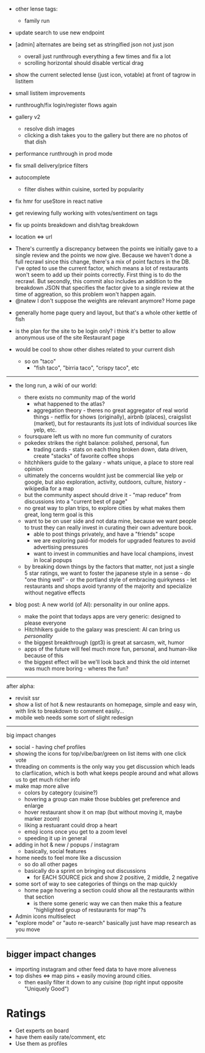 - other lense tags:
  - family run

- update search to use new endpoint
- [admin] alternates are being set as stringified json not just json
  - overall just runthrough everything a few times and fix a lot
  - scrolling horizontal should disable vertical drag
- show the current selected lense (just icon, votable) at front of tagrow in listitem
- small listitem improvements
- runthrough/fix login/register flows again
- gallery v2
  - resolve dish images
  - clicking a dish takes you to the gallery but there are no photos of that dish
- performance runthrough in prod mode
- fix small delivery/price filters
- autocomplete
  - filter dishes within cuisine, sorted by popularity
- fix hmr for useStore in react native
- get reviewing fully working with votes/sentiment on tags
- fix up points breakdown and dish/tag breakdown
- location <=> url

* There's currently a discrepancy between the points we initially gave
  to a single review and the points we now give. Because we haven't done
  a full recrawl since this change, there's a mix of point factors in
  the DB. I've opted to use the current factor, which means a lot of
  restaurants won't seem to add up their points correctly. First thing
  is to do the recrawl. But secondly, this commit also includes an
  addition to the breakdown JSON that specifies the factor give to a
  single review at the time of aggreation, so this problem won't happen
  again.
* @natew I don't suppose the weights are relevant anymore?
Home page
- generally home page query and layout, but that's a whole other kettle of fish
- is the plan for the site to be login only? i think it's better to allow anonymous use of the site
Restaurant page

- would be cool to show other dishes related to your current dish
  - so on "taco"
    - "fish taco", "birria taco", "crispy taco", etc

---

- the long run, a wiki of our world:
  - there exists no community map of the world
    - what happened to the atlas?
    - aggregation theory - theres no great aggregator of real world things - netflix for shows (originally), airbnb (places), craigslist (market), but for restaurants its just lots of individual sources like yelp, etc.
  - foursquare left us with no more fun community of curators
  - pokedex strikes the right balance: polished, personal, fun
    - trading cards - stats on each thing broken down, data driven, create "stacks" of favorite coffee shops
  - hitchhikers guide to the galaxy - whats unique, a place to store real opinion
  - ultimately the concerns wouldnt just be commercial like yelp or google, but also exploration, activity, outdoors, culture, history - wikipedia for a map
  - but the community aspect should drive it - "map reduce" from discussions into a "current best of page"
  - no great way to plan trips, to explore cities by what makes them great, long term goal is this
  - want to be on user side and not data mine, because we want people to trust they can really invest in curating their own adventure book.
    - able to post things privately, and have a "friends" scope
    - we are exploring paid-for models for upgraded features to avoid advertising pressures
    - want to invest in communities and have local champions, invest in local popups
  - by breaking down things by the factors that matter, not just a single 5 star ratings, we want to foster the japanese style in a sense - do "one thing well" - or the portland style of embracing quirkyness - let restaurants and shops avoid tyranny of the majority and specialize without negative effects


- blog post: A new world (of AI): personality in our online apps.
  - make the point that todays apps are very generic: designed to please everyone
  - Hitchhikers guide to the galaxy was prescient: AI can bring us *personality*
  - the biggest breakthrough (gpt3) is great at sarcasm, wit, humor
  - apps of the future will feel much more fun, personal, and human-like because of this
  - the biggest effect will be we'll look back and think the old internet was much more boring - wheres the fun?

---

after alpha:

- revisit ssr
- show a list of hot & new restaurants on homepage, simple and easy win, with link to breakdown to comment easily...
- mobile web needs some sort of slight redesign

---

big impact changes

- social - having chef profiles
- showing the icons for top/vibe/bar/green on list items with one click vote
- threading on comments is the only way you get discussion which leads to clarfiication, which is both what keeps people around and what allows us to get much richer info
- make map more alive
  - colors by category (cuisine?)
  - hovering a group can make those bubbles get preference and enlarge
  - hover restaurant show it on map (but without moving it, maybe marker zoom)
  - liking a restuarant could drop a heart
  - emoji icons once you get to a zoom level
  - speeding it up in general
- adding in hot & new / popups / instagram
  - basically, social features
- home needs to feel more like a discussion
  - so do all other pages
  - basically do a sprint on bringing out discussions
    - for EACH SOURCE pick and show 2 positive, 2 middle, 2 negative
- some sort of way to see categories of things on the map quickly
  - home page hovering a section could show all the restaurants within that section
    - is there some generic way we can then make this a feature "highlighted group of restaurants for map"?s
- Admin icons multiselect
- "explore mode" or "auto re-search" basically just have map research as you move

---

## bigger impact changes

- importing instagram and other feed data to have more aliveness
- top dishes <=> map pins + easily moving around cities.
  - then easily filter it down to any cuisine (top right input opposite "Uniquely Good")

# Ratings

- Get experts on board
- have them easily rate/comment, etc
- Use them as profiles
